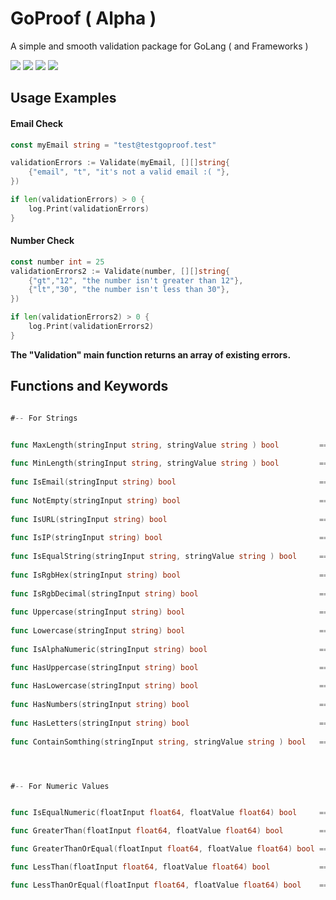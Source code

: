 # GoProof ( Alpha )

A simple and smooth validation package for GoLang ( and Frameworks )

![](https://img.shields.io/github/issues/sajadko/goproof?color=%23ff4800&style=for-the-badge)
![](https://img.shields.io/github/stars/sajadko/goproof?color=%23fe7f2d&style=for-the-badge)
![](https://img.shields.io/github/forks/sajadko/goproof?color=%23023e7d&style=for-the-badge)
![](https://img.shields.io/github/license/sajadko/goproof?color=%238ac926&style=for-the-badge)


Usage Examples
---

#### Email Check
```go
const myEmail string = "test@testgoproof.test"

validationErrors := Validate(myEmail, [][]string{
	{"email", "t", "it's not a valid email :( "},
})

if len(validationErrors) > 0 {
	log.Print(validationErrors)
}

```

#### Number Check
```go
const number int = 25
validationErrors2 := Validate(number, [][]string{
	{"gt","12", "the number isn't greater than 12"},
	{"lt","30", "the number isn't less than 30"},
})

if len(validationErrors2) > 0 {
	log.Print(validationErrors2)
}

```

**The "Validation" main function returns an array of existing errors.**












Functions and Keywords
---
```go

#-- For Strings


func MaxLength(stringInput string, stringValue string ) bool         ===> max
			
func MinLength(stringInput string, stringValue string ) bool         ===> min
			
func IsEmail(stringInput string) bool                                ===> email
			
func NotEmpty(stringInput string) bool                               ===> notempty
			
func IsURL(stringInput string) bool                                  ===> url
			
func IsIP(stringInput string) bool                                   ===> ip
			
func IsEqualString(stringInput string, stringValue string ) bool     ===> equal
			
func IsRgbHex(stringInput string) bool                               ===> rgbhex
			
func IsRgbDecimal(stringInput string) bool                           ===> rgb
			
func Uppercase(stringInput string) bool                              ===> upper
			
func Lowercase(stringInput string) bool                              ===> lower
			
func IsAlphaNumeric(stringInput string) bool                         ===> alphanumeric

func HasUppercase(stringInput string) bool                           ===> hasupper
		
func HasLowercase(stringInput string) bool                           ===> haslower
	
func HasNumbers(stringInput string) bool                             ===> hasnumber
	
func HasLetters(stringInput string) bool                             ===> hasletter
	
func ContainSomthing(stringInput string, stringValue string ) bool   ===> containsomthing




#-- For Numeric Values


func IsEqualNumeric(floatInput float64, floatValue float64) bool     ===> equal

func GreaterThan(floatInput float64, floatValue float64) bool        ===> gt

func GreaterThanOrEqual(floatInput float64, floatValue float64) bool ===> gteq

func LessThan(floatInput float64, floatValue float64) bool           ===> lt

func LessThanOrEqual(floatInput float64, floatValue float64) bool    ===> lteq



```